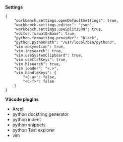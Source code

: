 **Settings**
```
{
    "workbench.settings.openDefaultSettings": true,
    "workbench.settings.editor": "json",
    "workbench.settings.useSplitJSON": true,
    "editor.formatOnSave": true,
    "python.formatting.provider": "black",
    "python.pythonPath": "/usr/local/bin/python3",
    "vim.easymotion": true,
    "vim.incsearch": true,
    "vim.useSystemClipboard": true,
    "vim.useCtrlKeys": true,
    "vim.hlsearch": true,
    "vim.leader": "<,>",
    "vim.handleKeys": {
        "<C-a>": false,
        "<C-f>": false
    }
}
```

**VScode plugins**
- Arepl 
- python docstring generator
- python indent
- python snippets
- python Test explorer
- vim
